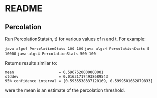 # README

## Percolation

Run PercolationStats(n, t) for various values of n and t. For example:

`java-algs4 PercolationStats 100 100`
`java-algs4 PercolationStats 5 10000`
`java-algs4 PercolationStats 500 100`

Returns results similar to:

```
mean                    = 0.5967520000000001
stddev                  = 0.016317174938689543
95% confidence interval = [0.5935538337120169, 0.5999501662879833]
```

were the mean is an estimate of the percolation threshold.
